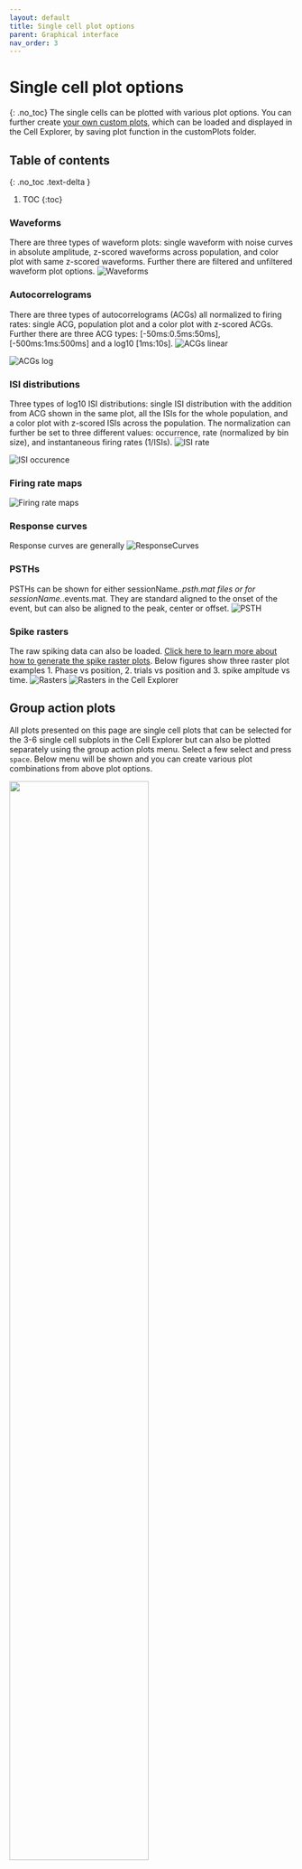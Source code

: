 ```yaml
---
layout: default
title: Single cell plot options
parent: Graphical interface
nav_order: 3
---
```

# Single cell plot options
{: .no_toc}
The single cells can be plotted with various plot options. You can further create [your own custom plots]({{"/interface/custom-single-cell-plots/"|absolute_url}}), which can be loaded and displayed in the Cell Explorer, by saving plot function in the customPlots folder.
## Table of contents
{: .no_toc .text-delta }

1. TOC
{:toc}

### Waveforms
There are three types of waveform plots: single waveform with noise curves in absolute amplitude, z-scored waveforms across population, and color plot with same z-scored waveforms. Further there are filtered and unfiltered waveform plot options. 
![Waveforms](https://buzsakilab.com/wp/wp-content/uploads/2019/12/waveforms.png)

### Autocorrelograms
There are three types of autocorrelograms (ACGs) all normalized to firing rates: single ACG, population plot and a color plot with z-scored ACGs. Further there are three ACG types: [-50ms:0.5ms:50ms], [-500ms:1ms:500ms] and a log10 [1ms:10s]. 
![ACGs linear](https://buzsakilab.com/wp/wp-content/uploads/2019/12/ACGlinear.png)

![ACGs log](https://buzsakilab.com/wp/wp-content/uploads/2019/12/ACGlog.png)

### ISI distributions
Three types of log10 ISI distributions: single ISI distribution with the addition from ACG shown in the same plot, all the ISIs for the whole population, and a color plot with z-scored ISIs across the population. The normalization can further be set to three different values: occurrence, rate (normalized by bin size), and instantaneous firing rates (1/ISIs).
![ISI rate](https://buzsakilab.com/wp/wp-content/uploads/2019/12/ISIrate.png)

![ISI occurence](https://buzsakilab.com/wp/wp-content/uploads/2019/12/ISIoccurence.png)

### Firing rate maps
![Firing rate maps](https://buzsakilab.com/wp/wp-content/uploads/2019/12/firingRateMaps-1.png)

### Response curves
Response curves are generally 
![ResponseCurves](https://buzsakilab.com/wp/wp-content/uploads/2019/12/responseCurves.png)

### PSTHs
PSTHs can be shown for either sessionName.*.psth.mat files or for sessionName.*.events.mat. They are standard aligned to the onset of the event, but can also be aligned to the peak, center or offset.
![PSTH](https://buzsakilab.com/wp/wp-content/uploads/2019/12/psth_ripples.png)

### Spike rasters
The raw spiking data can also be loaded. [Click here to learn more about how to generate the spike raster plots]({{"/interface/spike-and-event-data/"|absolute_url}}). Below figures show three raster plot examples 1. Phase vs position, 2. trials vs position and 3. spike ampltude vs time.
![Rasters](https://buzsakilab.com/wp/wp-content/uploads/2019/12/spikeRaster.png)
![Rasters in the Cell Explorer](https://buzsakilab.com/wp/wp-content/uploads/2019/12/spikeRasterCellExplorer.png)


## Group action plots
All plots presented on this page are single cell plots that can be selected for the 3-6 single cell subplots in the Cell Explorer but can also be plotted separately using the group action plots menu. Select a few select and press `space`. Below menu will be shown and you can create various plot combinations from above plot options. 

<img src="https://buzsakilab.com/wp/wp-content/uploads/2019/12/Cell-Explorer-group-action-dialog.png" width="70%">

### Multiplot options and figure exporting
<img src="https://buzsakilab.com/wp/wp-content/uploads/2019/12/Cell-Explorer-group-action-multiplot-dialog.png" width="70%">
